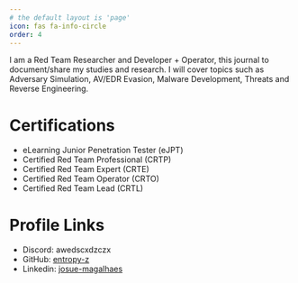 ```yaml
---
# the default layout is 'page'
icon: fas fa-info-circle
order: 4
---
```


I am a Red Team Researcher and Developer + Operator, this journal to document/share my studies and research. I will cover topics such as Adversary Simulation, AV/EDR Evasion, Malware Development, Threats and Reverse Engineering.

# Certifications

- eLearning Junior Penetration Tester (eJPT) 
- Certified Red Team Professional (CRTP)
- Certified Red Team Expert (CRTE)
- Certified Red Team Operator (CRTO)
- Certified Red Team Lead (CRTL)

# Profile Links
- Discord: awedscxdzczx
- GitHub: [entropy-z](https://github.com/entropy-z)
- Linkedin: [josue-magalhaes](https://www.linkedin.com/in/josue-magalhaes/)
